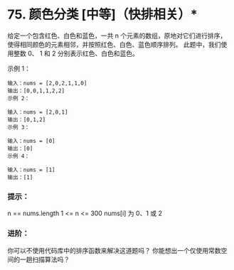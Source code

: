 # 75. 颜色分类 [中等]（快排相关）*
给定一个包含红色、白色和蓝色，一共 n 个元素的数组，原地对它们进行排序，使得相同颜色的元素相邻，并按照红色、白色、蓝色顺序排列。
此题中，我们使用整数 0、 1 和 2 分别表示红色、白色和蓝色。


示例 1：
```
输入：nums = [2,0,2,1,1,0]
输出：[0,0,1,1,2,2]
示例 2：
```

```
输入：nums = [2,0,1]
输出：[0,1,2]
示例 3：
```

```
输入：nums = [0]
输出：[0]
示例 4：
```

```
输入：nums = [1]
输出：[1]
```

### 提示：

n == nums.length
1 <= n <= 300
nums[i] 为 0、1 或 2


### 进阶：

你可以不使用代码库中的排序函数来解决这道题吗？
你能想出一个仅使用常数空间的一趟扫描算法吗？
